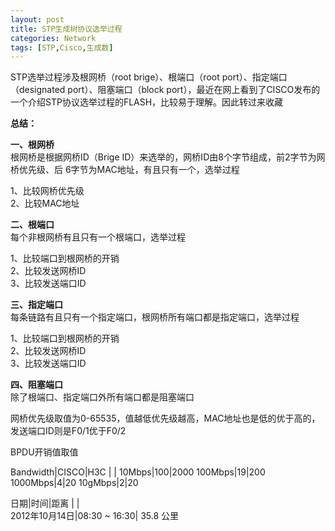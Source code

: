 ```yaml
---
layout: post
title: STP生成树协议选举过程
categories: Network
tags: [STP,Cisco,生成数]
---
```


STP选举过程涉及根网桥（root brige）、根端口（root port）、指定端口（designated port）、阻塞端口（block port），最近在网上看到了CISCO发布的一个介绍STP协议选举过程的FLASH，比较易于理解。因此转过来收藏  




**总结：**

**一、根网桥**  
根网桥是根据网桥ID（Brige ID）来选举的，网桥ID由8个字节组成，前2字节为网桥优先级、后 6字节为MAC地址，有且只有一个，选举过程

1、比较网桥优先级  
2、比较MAC地址

**二、根端口**  
每个非根网桥有且只有一个根端口，选举过程

1、比较端口到根网桥的开销  
2、比较发送网桥ID  
3、比较发送端口ID

**三、指定端口**  
每条链路有且只有一个指定端口，根网桥所有端口都是指定端口，选举过程

1、比较端口到根网桥的开销  
2、比较发送网桥ID  
3、比较发送端口ID

**四、阻塞端口**  
除了根端口、指定端口外所有端口都是阻塞端口

网桥优先级取值为0-65535，值越低优先级越高，MAC地址也是低的优于高的，发送端口ID则是F0/1优于F0/2

BPDU开销值取值

Bandwidth|CISCO|H3C
      |    |
10Mbps|100|2000
100Mbps|19|200
1000Mbps|4|20
10gMbps|2|20

日期|时间|距离
    |   |   
2012年10月14日|08:30 ~ 16:30| 35.8 公里

